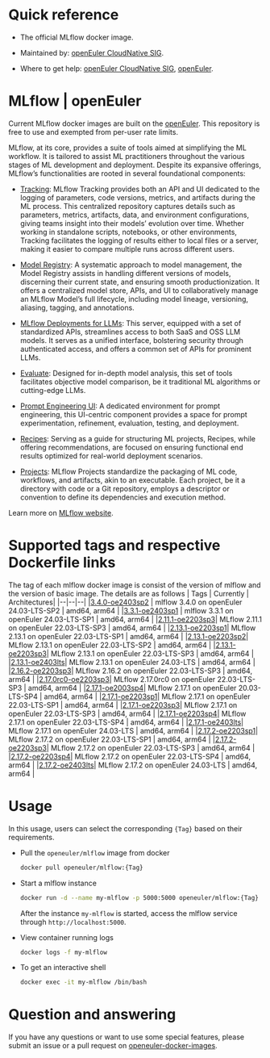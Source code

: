 # Quick reference

- The official MLflow docker image.

- Maintained by: [openEuler CloudNative SIG](https://gitee.com/openeuler/cloudnative).

- Where to get help: [openEuler CloudNative SIG](https://gitee.com/openeuler/cloudnative), [openEuler](https://gitee.com/openeuler/community).

# MLflow | openEuler
Current MLflow docker images are built on the [openEuler](https://repo.openeuler.org/). This repository is free to use and exempted from per-user rate limits.

MLflow, at its core, provides a suite of tools aimed at simplifying the ML workflow. It is tailored to assist ML practitioners throughout the various stages of ML development and deployment. Despite its expansive offerings, MLflow’s functionalities are rooted in several foundational components:

- [Tracking](https://mlflow.org/docs/latest/tracking.html#tracking): MLflow Tracking provides both an API and UI dedicated to the logging of parameters, code versions, metrics, and artifacts during the ML process. This centralized repository captures details such as parameters, metrics, artifacts, data, and environment configurations, giving teams insight into their models’ evolution over time. Whether working in standalone scripts, notebooks, or other environments, Tracking facilitates the logging of results either to local files or a server, making it easier to compare multiple runs across different users.

- [Model Registry](https://mlflow.org/docs/latest/model-registry.html#registry): A systematic approach to model management, the Model Registry assists in handling different versions of models, discerning their current state, and ensuring smooth productionization. It offers a centralized model store, APIs, and UI to collaboratively manage an MLflow Model’s full lifecycle, including model lineage, versioning, aliasing, tagging, and annotations.

- [MLflow Deployments for LLMs](https://mlflow.org/docs/latest/llms/deployments/index.html#deployments): This server, equipped with a set of standardized APIs, streamlines access to both SaaS and OSS LLM models. It serves as a unified interface, bolstering security through authenticated access, and offers a common set of APIs for prominent LLMs.

- [Evaluate](https://mlflow.org/docs/latest/models.html#model-evaluation): Designed for in-depth model analysis, this set of tools facilitates objective model comparison, be it traditional ML algorithms or cutting-edge LLMs.

- [Prompt Engineering UI](https://mlflow.org/docs/latest/llms/prompt-engineering/index.html#prompt-engineering): A dedicated environment for prompt engineering, this UI-centric component provides a space for prompt experimentation, refinement, evaluation, testing, and deployment.

- [Recipes](https://mlflow.org/docs/latest/recipes.html#recipes): Serving as a guide for structuring ML projects, Recipes, while offering recommendations, are focused on ensuring functional end results optimized for real-world deployment scenarios.

- [Projects](https://mlflow.org/docs/latest/projects.html#projects): MLflow Projects standardize the packaging of ML code, workflows, and artifacts, akin to an executable. Each project, be it a directory with code or a Git repository, employs a descriptor or convention to define its dependencies and execution method.

Learn more on [MLflow website](https://mlflow.org/docs/latest/introduction/index.html).

# Supported tags and respective Dockerfile links
The tag of each mlflow docker image is consist of the version of mlflow and the version of basic image. The details are as follows
| Tags | Currently |  Architectures|
|--|--|--|
|[3.4.0-oe2403sp2](https://gitee.com/openeuler/openeuler-docker-images/blob/master/AI/mlflow/3.4.0/24.03-lts-sp2/Dockerfile) | mlflow 3.4.0 on openEuler 24.03-LTS-SP2 | amd64, arm64 |
|[3.3.1-oe2403sp1](https://gitee.com/openeuler/openeuler-docker-images/blob/master/AI/mlflow/3.3.1/24.03-lts-sp1/Dockerfile) | mlflow 3.3.1 on openEuler 24.03-LTS-SP1 | amd64, arm64 |
|[2.11.1-oe2203sp3](https://gitee.com/openeuler/openeuler-docker-images/blob/master/AI/mlflow/2.11.1/22.03-lts-sp3/Dockerfile)| MLflow 2.11.1 on openEuler 22.03-LTS-SP3 | amd64, arm64 |
|[2.13.1-oe2203sp1](https://gitee.com/openeuler/openeuler-docker-images/blob/master/AI/mlflow/2.13.1/22.03-lts-sp1/Dockerfile)| MLflow 2.13.1 on openEuler 22.03-LTS-SP1 | amd64, arm64 |
|[2.13.1-oe2203sp2](https://gitee.com/openeuler/openeuler-docker-images/blob/master/AI/mlflow/2.13.1/22.03-lts-sp2/Dockerfile)| MLflow 2.13.1 on openEuler 22.03-LTS-SP2 | amd64, arm64 |
|[2.13.1-oe2203sp3](https://gitee.com/openeuler/openeuler-docker-images/blob/master/AI/mlflow/2.13.1/22.03-lts-sp3/Dockerfile)| MLflow 2.13.1 on openEuler 22.03-LTS-SP3 | amd64, arm64 |
|[2.13.1-oe2403lts](https://gitee.com/openeuler/openeuler-docker-images/blob/master/AI/mlflow/2.13.1/24.03-lts/Dockerfile)| MLflow 2.13.1 on openEuler 24.03-LTS | amd64, arm64 |
|[2.16.2-oe2203sp3](https://gitee.com/openeuler/openeuler-docker-images/blob/master/AI/mlflow/2.16.2/22.03-lts-sp3/Dockerfile)| MLflow 2.16.2 on openEuler 22.03-LTS-SP3 | amd64, arm64 |
|[2.17.0rc0-oe2203sp3](https://gitee.com/openeuler/openeuler-docker-images/blob/master/AI/mlflow/2.17.0rc0/22.03-lts-sp3/Dockerfile)| MLflow 2.17.0rc0 on openEuler 22.03-LTS-SP3 | amd64, arm64 |
|[2.17.1-oe2003sp4](https://gitee.com/openeuler/openeuler-docker-images/blob/master/AI/mlflow/2.17.1/20.03-lts-sp4/Dockerfile)| MLflow 2.17.1 on openEuler 20.03-LTS-SP4 | amd64, arm64 |
|[2.17.1-oe2203sp1](https://gitee.com/openeuler/openeuler-docker-images/blob/master/AI/mlflow/2.17.1/22.03-lts-sp1/Dockerfile)| MLflow 2.17.1 on openEuler 22.03-LTS-SP1 | amd64, arm64 |
|[2.17.1-oe2203sp3](https://gitee.com/openeuler/openeuler-docker-images/blob/master/AI/mlflow/2.17.1/22.03-lts-sp3/Dockerfile)| MLflow 2.17.1 on openEuler 22.03-LTS-SP3 | amd64, arm64 |
|[2.17.1-oe2203sp4](https://gitee.com/openeuler/openeuler-docker-images/blob/master/AI/mlflow/2.17.1/22.03-lts-sp4/Dockerfile)| MLflow 2.17.1 on openEuler 22.03-LTS-SP4 | amd64, arm64 |
|[2.17.1-oe2403lts](https://gitee.com/openeuler/openeuler-docker-images/blob/master/AI/mlflow/2.17.1/24.03-lts/Dockerfile)| MLflow 2.17.1 on openEuler 24.03-LTS | amd64, arm64 |
|[2.17.2-oe2203sp1](https://gitee.com/openeuler/openeuler-docker-images/blob/master/AI/mlflow/2.17.2/22.03-lts-sp1/Dockerfile)| MLflow 2.17.2 on openEuler 22.03-LTS-SP1 | amd64, arm64 |
|[2.17.2-oe2203sp3](https://gitee.com/openeuler/openeuler-docker-images/blob/master/AI/mlflow/2.17.2/22.03-lts-sp3/Dockerfile)| MLflow 2.17.2 on openEuler 22.03-LTS-SP3 | amd64, arm64 |
|[2.17.2-oe2203sp4](https://gitee.com/openeuler/openeuler-docker-images/blob/master/AI/mlflow/2.17.2/22.03-lts-sp4/Dockerfile)| MLflow 2.17.2 on openEuler 22.03-LTS-SP4 | amd64, arm64 |
|[2.17.2-oe2403lts](https://gitee.com/openeuler/openeuler-docker-images/blob/master/AI/mlflow/2.17.2/24.03-lts/Dockerfile)| MLflow 2.17.2 on openEuler 24.03-LTS | amd64, arm64 |

# Usage
In this usage, users can select the corresponding `{Tag}`  based on their requirements.

- Pull the `openeuler/mlflow` image from docker

	```bash
	docker pull openeuler/mlflow:{Tag}
	```
    
- Start a mlflow instance

	```bash
	docker run -d --name my-mlflow -p 5000:5000 openeuler/mlflow:{Tag}
	```
	After the instance `my-mlflow` is started, access the mlflow service through `http://localhost:5000`.

- View container running logs

	```bash
	docker logs -f my-mlflow
	```
	
- To get an interactive shell

	```bash
	docker exec -it my-mlflow /bin/bash
	```

# Question and answering
If you have any questions or want to use some special features, please submit an issue or a pull request on [openeuler-docker-images](https://gitee.com/openeuler/openeuler-docker-images).